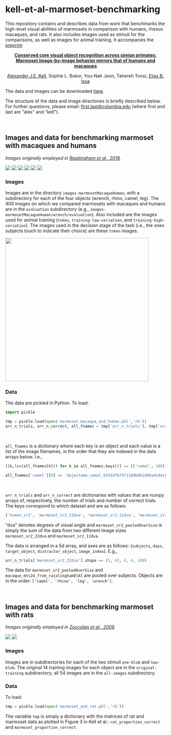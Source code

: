 # kell-et-al-marmoset-benchmarking
This repository contains and describes data from work that benchmarks the high-level visual abilities of marmosets in comparison with humans, rhesus macaques, and rats. It also includes images used as stimuli for the comparisons, as well as images for animal training. It accompanies the <a href="https://doi.org/10.1101/2020.10.19.345561">preprint</a>:

<p align="center"> <b> <a href="https://doi.org/10.1101/2020.10.19.345561">Conserved core visual object recognition across simian primates: <br> Marmoset image-by-image behavior mirrors that of humans and macaques </a> </b></p>

<p align="center"> <a href="http://www.alexkell.org">Alexander J.E. Kell</a>, Sophie L. Bokor, You-Nah Jeon, Tahereh Toosi, <a href="https://zuckermaninstitute.columbia.edu/elias-b-issa-phd">Elias B. Issa</a></p>

The data and images can be downloaded <a href="https://drive.google.com/drive/folders/1k0hgEkWI5vO6jWRk4QklyMYsw1oMnwhm">here</a>. 

The structure of the data and image directories is briefly described below. For further questions, please email: first.last@columbia.edu (where first and last are "alex" and "kell").

<br/>

## Images and data for benchmarking marmoset with macaques and humans 

*Images originally employed in <a href="https://www.jneurosci.org/content/38/33/7255.short">Rajalingham et al., 2018</a>.*

![](demo-images/objectome_leg_49f256d8dabc6b838fbe5edd065059a429423d77_ty0.11434_tz-0.95641_rxy-0.70757_rxz100.7196_ryz-104.9698_s1.6955.png?raw=true) ![](demo-images/objectome_rhino_3f47f215207f7778b30e7657a51e3f356d57cf05_ty-0.34168_tz0.73404_rxy96.0619_rxz-68.7854_ryz111.0928_s1.5602.png?raw=true)  ![](demo-images/objectome_wrench_4c517e6aa7106d77da033fcfff513c46440070bc_ty0.0071089_tz0.66901_rxy164.9007_rxz-16.5148_ryz-109.9868_s1.6494.png?raw=true) ![](demo-images/objectome_camel_055f0585df22892fd7382f4670f1ad1140aa9c7c_ty0.35276_tz-0.70707_rxy13.4384_rxz-160.8124_ryz144.5926_s1.3677.png?raw=true) ![](demo-images/objectome_wrench_0fca926347ac3078751295aa2db3a5d5f2419053_ty-0.52734_tz0.29721_rxy-61.7855_rxz-164.0429_ryz20.332_s1.0691.png?raw=true) ![](demo-images/objectome_rhino_8f74a3b222bb708b8806ea3ae2b8fa42ff9019ed_ty-0.32077_tz0.74069_rxy90.7533_rxz118.1939_ryz61.3188_s1.4104.png?raw=true)

### Images
Images are in the directory `images-marmosetMacaqueHuman`, with a subdirectory for each of the four objects (wrench, rhino, camel, leg). The 400 images on which we compared marmosets with macaques and humans are in the `evaluation` subdirectory (e.g., `images-marmosetMacaqueHuman/wrench/evaluation`). Also included are the images used for animal training (`token`, `training-low-variation`, and `training-high-variation`). The images used in the decision stage of the task (i.e., the ones subjects touch to indicate their choice) are these `token` images.

<img src="demo-images/task-schematic.png" width="450">

### Data
The data are pickled in Python. To load:

```python
import pickle

tmp = pickle.load(open('marmoset_macaque_and_human.pkl','rb'))
arr_n_trials, arr_n_correct, all_fnames = tmp['arr_n_trials'], tmp['arr_n_correct'], tmp['all_fns']
```

<br/>

`all_fnames` is a dictionary where each key is an object and each value is a list of the image filenames, in the order that they are indexed in the data arrays below. I.e.,

```python
[(k,len(all_fnames[k])) for k in all_fnames.keys()] == [('camel', 100), ('leg', 100), ('wrench', 100), ('rhino', 100)]

all_fnames['camel'][0] == 'objectome_camel_01914fb75f1180b0b1d98adc04c617caa2f387d1_ty0.039663_tz0.32309_rxy-64.131_rxz-62.8524_ryz8.6478_s1.0404.png'
```

<br/>

`arr_n_trials` and `arr_n_correct` are dictionaries with values that are numpy arrays of, respectively, the number of trials and number of correct trials. The keys correspond to which dataset and are as follows: 
```python
['human_sr2', 'marmoset_sr2_22dva', 'marmoset_sr2_11dva', 'marmoset_sr2_pooledOverSize', 'macaque_mts24_from_rajalinghamEtAl']
```

"dva" denotes degrees of visual angle and `marmoset_sr2_pooledOverSize` is simply the sum of the data from two different image sizes `marmoset_sr2_22dva` and `marmoset_sr2_11dva`.

The data is arranged in a 5d array, and axes are as follows: (`subjects`, `days`, `target_object`, `distractor_object`, `image_index`). E.g.,
```python
arr_n_trials['marmoset_sr2_22dva'].shape == (5, 42, 4, 4, 100)
```

The data for `marmoset_sr2_pooledOverSize` and `macaque_mts24_from_rajalinghamEtAl` are pooled over subjects. Objects are in the order: `['camel', 'rhino', 'leg', 'wrench']`.

<br/>

## Images and data for benchmarking marmoset with rats

*Images originally employed in <a href="https://www.pnas.org/content/106/21/8748">Zoccolan et al., 2009</a>.*

![](demo-images/objectome_blob_e600cc291cb9f7227091183c95297153ddf9c856320c9906e8413640_N1_ty-10.0000_tz-10.0000_rxy0.0000_rxz60.0000_ryz0.0000_s30.0000.png?raw=true) ![](demo-images/objectome_blob_a1fca6246cdec0805476d9881060671d65994fca7f846140c78eeb43_N2_ty-10.0000_tz-10.0000_rxy0.0000_rxz60.0000_ryz0.0000_s30.0000.png?raw=true) 

### Images 
Images are in subdirectories for each of the two stimuli `one-blob` and `two-blob`. The original 14 training images for each object are in the `original-training` subdirectory; all 54 images are in the `all-images` subdirectory.


### Data
To load:

```python
tmp = pickle.load(open('marmoset_and_rat.pkl','rb'))
```

The variable `tmp` is simply a dictionary with the matrices of rat and marmoset data as plotted in Figure 3 in Kell et al.: `rat_proportion_correct` and `marmoset_proportion_correct`. 
